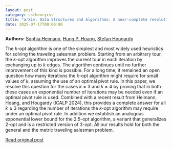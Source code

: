 ```yaml
---
layout: post
category: cstheoryrss
title: "arXiv: Data Structures and Algorithms: A near-complete resolution of the exponential-time complexity of k-opt"
date: 2025-07-17T00:00:00
---
```


**Authors:** [Sophia Heimann](https://dblp.uni-trier.de/search?q=Sophia+Heimann), [Hung P. Hoang](https://dblp.uni-trier.de/search?q=Hung+P.+Hoang), [Stefan Hougardy](https://dblp.uni-trier.de/search?q=Stefan+Hougardy)

The $k$-opt algorithm is one of the simplest and most widely used heuristics
for solving the traveling salesman problem. Starting from an arbitrary tour,
the $k$-opt algorithm improves the current tour in each iteration by exchanging
up to $k$ edges. The algorithm continues until no further improvement of this
kind is possible. For a long time, it remained an open question how many
iterations the $k$-opt algorithm might require for small values of $k$,
assuming the use of an optimal pivot rule. In this paper, we resolve this
question for the cases $k = 3$ and $k = 4$ by proving that in both these cases
an exponential number of iterations may be needed even if an optimal pivot rule
is used. Combined with a recent result from Heimann, Hoang, and Hougardy (ICALP
2024), this provides a complete answer for all $k \geq 3$ regarding the number
of iterations the $k$-opt algorithm may require under an optimal pivot rule. In
addition we establish an analogous exponential lower bound for the 2.5-opt
algorithm, a variant that generalizes 2-opt and is a restricted version of
3-opt. All our results hold for both the general and the metric traveling
salesman problem.

[Read original post](http://arxiv.org/abs/2507.12304v1)

